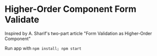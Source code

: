 # Higher-Order Component Form Validate

Inspired by A. Sharif's two-part article "Form Validation as Higher-Order Component"

Run app with `npm install; npm start`
